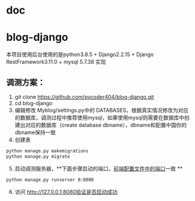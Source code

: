 # doc
# blog-django
本项目使用后台使用的是python3.8.5 + Django2.2.15 + Django RestFramework3.11.0 + mysql 5.7.38 实现
## 调测方案：
1. git clone https://github.com/pycoder404/blog-django.git
2. cd blog-django
3. 编辑修改 Myblog/settings.py中的 DATABASES，根据真实情况修改为对应的数据库，调测过程中推荐使用mysql，如果使用mysql则需要在数据库中创建出对应的数据库（create database  dbname），dbname和配置中国你的dbname保持一致
4. 创建表
```bash
python manage.py makemigrations
python manage.py migrate
```
5. 启动调测服务器，**下面步骤启动的端口，[前端配置文件中的端口](http://127.0.0.1:8080/article/create)一致 **
```bash
python manage.py runserver 0:8080
```

6. 访问 http://127.0.0.1:8080验证是否启动成功
